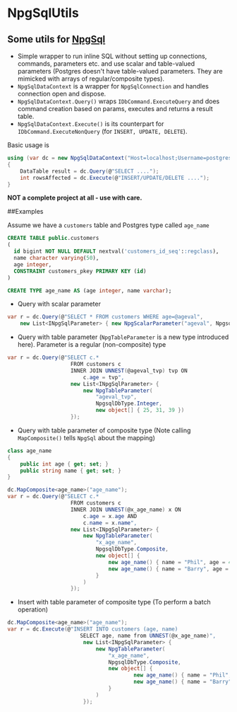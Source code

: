 # NpgSqlUtils

## Some utils for [NpgSql](http://www.npgsql.org/doc/index.html)

- Simple wrapper to run inline SQL without setting up connections, commands, parameters etc. and use scalar and table-valued parameters (Postgres doesn't have table-valued parameters. They are mimicked with arrays of regular/composite types). 
- `NpgSqlDataContext` is a wrapper for `NpgSqlConnection` and handles connection open and dispose. 
- `NpgSqlDataContext.Query()` wraps `IDbCommand.ExecuteQuery` and does command creation based on params, executes and returns a result table.
- `NpgSqlDataContext.Execute()` is its counterpart for `IDbCommand.ExecuteNonQuery` (for `INSERT, UPDATE, DELETE`).

Basic usage is
```csharp
using (var dc = new NpgSqlDataContext("Host=localhost;Username=postgres;Password=admin;Database=TEST"))
{
	DataTable result = dc.Query(@"SELECT ....");
	int rowsAffected = dc.Execute(@"INSERT/UPDATE/DELETE ....");
}
```

**NOT a complete project at all - use with care.**



##Examples

Assume we have a `customers` table and Postgres type called `age_name`
```sql
CREATE TABLE public.customers
(
  id bigint NOT NULL DEFAULT nextval('customers_id_seq'::regclass),
  name character varying(50),
  age integer,
  CONSTRAINT customers_pkey PRIMARY KEY (id)
)

CREATE TYPE age_name AS (age integer, name varchar);
```


- Query with scalar parameter
```csharp
var r = dc.Query(@"SELECT * FROM customers WHERE age=@ageval",
	new List<INpgSqlParameter> { new NpgScalarParameter("ageval", NpgsqlDbType.Integer, 25) });
```


- Query with table parameter (`NpgTableParameter` is a new type introduced here). Parameter is a regular (non-composite) type
```csharp
var r = dc.Query(@"SELECT c.* 
					FROM customers c 
					INNER JOIN UNNEST(@ageval_tvp) tvp ON 
						c.age = tvp",
					new List<INpgSqlParameter> {
						new NpgTableParameter(
							"ageval_tvp", 
							NpgsqlDbType.Integer,
							new object[] { 25, 31, 39 })
					});
```

- Query with table parameter of composite type (Note calling `MapComposite()` tells `NpgSql` about the mapping)
```csharp
class age_name
{
	public int age { get; set; }
	public string name { get; set; }
}
```

```csharp
dc.MapComposite<age_name>("age_name");
var r = dc.Query(@"SELECT c.* 
					FROM customers c 
					INNER JOIN UNNEST(@x_age_name) x ON 
						c.age = x.age AND 
						c.name = x.name",
					new List<INpgSqlParameter> {
						new NpgTableParameter(
							"x_age_name",
							NpgsqlDbType.Composite,
							new object[] {
								new age_name() { name = "Phil", age = 43 },
								new age_name() { name = "Barry", age = 39 }
							}
						)
					});
```

- Insert with table parameter of composite type (To perform a batch operation)
```csharp
dc.MapComposite<age_name>("age_name");
var r = dc.Execute(@"INSERT INTO customers (age, name) 
					   SELECT age, name from UNNEST(@x_age_name)",
						new List<INpgSqlParameter> {
							new NpgTableParameter(
								"x_age_name",
								NpgsqlDbType.Composite,
								new object[] {
										new age_name() { name = "Phil", age = 43 },
										new age_name() { name = "Barry", age = 39 }
								}
							)
						});
```